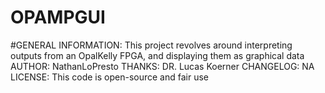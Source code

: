 # OPAMPGUI
#GENERAL INFORMATION:
This project revolves around interpreting outputs from an OpalKelly FPGA, and displaying them as graphical data
AUTHOR:
NathanLoPresto
THANKS:
DR. Lucas Koerner
CHANGELOG:
NA
LICENSE:
This code is open-source and fair use
